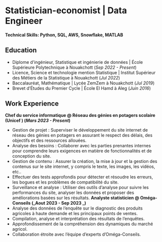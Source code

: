 # Statistician-economist | Data Engineer

#### Technical Skills: Python, SQL, AWS, Snowflake, MATLAB

## Education
- Diplome d'ingénieur, Statistique et ingénierie de données | École Supérieure Polytechnique à Nouakchott (_Sep 2022 - Present_)								       		
- Licence, Science et technologie mention Statistique	|  Institut Supérieur des Métiers de la Statistique à Nouakchott (_Jul 2022_)	 			        		
- Baccalauréat,  Mathématique |  Lycée ZemZem à Nouakchott (_Jul 2019_)
- Brevet d’Études du Premier Cycle |   École El Hamd à Aleg (_Juin 2016_)
## Work Experience
**Chef du service informatique @ Réseau des génies en potagers scolaire (Unicef ) (_Mars 2023 - Present_)**
-  Gestion de projet : Superviser le développement du site internet de réseau des génies en potagers en assurant le respect des délais, des objectifs et des ressources allouées.
- Analyse des besoins : Collaborer avec les parties prenantes internes pour comprendre leurs exigences en matière de fonctionnalités et de conception du site.
- Gestion de contenu : Assurer la création, la mise à jour et la gestion des contenus sur le site internet, y compris le texte, les images, les vidéos, etc..
- Effectuer des tests approfondis pour détecter et résoudre les erreurs, les bogues et les problèmes de compatibilité du site.
- Surveillance et analyse : Utiliser des outils d’analyse pour suivre les performances du site, analyser les données et proposer des améliorations basées sur les résultats.
**Analyste statisticien @ Oméga-Conseils (_Aout 2023 - Sep 2023 _)**
- Analyse des données de l’enquête sur le diagnostic des produits agricoles à haute demande et les principaux points de ventes.
- Compilation, analyse et interprétation des résultats de l’enquêtes.
- Approfondissement de la compréhension des dynamiques du marché agricol.
- Collaboration étroite avec l’équipe d’experts d’Oméga-Conseils.
